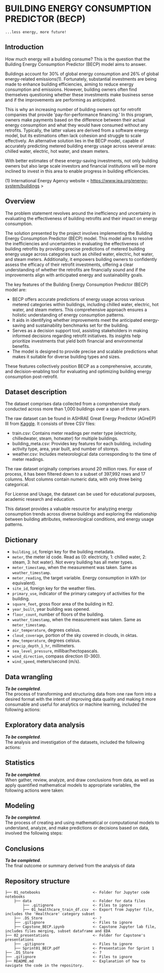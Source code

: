 # BUILDING ENERGY CONSUMPTION PREDICTOR (BECP)
    ...less energy, more future!
Introduction
----------------------
How much energy will a building consume? This is the question that the Building Energy Consumption Predictor (BECP) model aims to answer. 

Buildings account for 30% of global energy consumption and 26% of global energy-related emissions(1). Fortunately, substantial investments are being made to enhance building efficiencies, aiming to reduce energy consumption and emissions. However, building owners often find themselves questioning whether these investments make business sense and if the improvements are performing as anticipated.

This is why an increasing number of building owners opt for retrofit companies that provide 'pay-for-performance financing.' In this program, owners make payments based on the difference between their actual energy consumption and what they would have consumed without any retrofits. Typically, the latter values are derived from a software energy model, but its estimations often lack cohesion and struggle to scale effectively. An alternative solution lies in the BECP model, capable of accurately predicting metered building energy usage across several areas: chilled water, electric, hot water, and steam meters. 

With better estimates of these energy-saving investments, not only building owners but also large scale investors and financial institutions will be more inclined to invest in this area to enable progress in building efficiencies.


(1) International Energy Agency website < https://www.iea.org/energy-system/buildings >


Overview
----------------------
The problem statement revolves around the inefficiency and uncertainty in evaluating the effectiveness of building retrofits and their impact on energy consumption.

The solution presented by the project involves implementing the Building Energy Consumption Predictor (BECP) model. This model aims to resolve the inefficiencies and uncertainties in evaluating the effectiveness of building retrofits by providing precise predictions of metered building energy usage across categories such as chilled water, electric, hot water, and steam meters. Additionally, it empowers building owners to confidently assess the efficacy of their retrofit investments, offering a clear understanding of whether the retrofits are financially sound and if the improvements align with anticipated energy and sustainability goals.

The key features of the Building Energy Consumption Predictor (BECP) model are:

-	BECP offers accurate predictions of energy usage across various metered categories within buildings, including chilled water, electric, hot water, and steam meters. This comprehensive approach ensures a holistic understanding of energy consumption patterns.
-	It aids in identifying whether improvements meet the anticipated energy-saving and sustainability benchmarks set for the building.
-	Serves as a decision support tool, assisting stakeholders in making informed decisions regarding retrofit initiatives. Its insights help prioritize investments that yield both financial and environmental benefits.
-	The model is designed to provide precise and scalable predictions what makes it suitable for diverse building types and sizes.

These features collectively position BECP as a comprehensive, accurate, and decision-enabling tool for evaluating and optimizing building energy consumption post-retrofit.

Dataset description
----------------------

The dataset comprises data collected from a comprehensive study conducted across more than 1,000 buildings over a span of three years.

The raw dataset can be found in ASHRAE Great Energy Predictor (AGreEP) III from [Kaggle](https://www.kaggle.com/competitions/ashrae-energy-prediction/data). It consists of three CSV files:
-	train.csv: Contains meter readings per meter type (electricity, chilledwater, steam, hotwater) for multiple buildings.
-	building_meta.csv: Provides key features for each building, including activity type, area, year built, and number of storeys.
-	weather.csv: Includes meteorological data corresponding to the time of meter readings.

The raw dataset originally comprises around 20 million rows. For ease of process, it has been filtered down to a subset of 397,992 rows and 17 columns. Most columns contain numeric data, with only three being categorical.

For License and Usage, the dataset can be used for educational purposes, academic research and education.

This dataset provides a valuable resource for analyzing energy consumption trends across diverse buildings and exploring the relationship between building attributes, meteorological conditions, and energy usage patterns.

Dictionary
----------------------
- `building_id`, foreign key for the building metadata.
- `meter`, the  meter id code. Read as {0: electricity, 1: chilled water, 2: steam, 3: hot water}.  Not every building has all meter types.
- `meter_timestamp`, when the measurement was taken. Same as `weather_timestamp`.
- `meter_reading`, the target variable. Energy consumption in kWh (or equivalent).
- `site_id`, foreign key for the weather files.
- `primary_use`, indicator of the primary category of activities for the building.
- `square_feet`, gross floor area of the building in ft2.
- `year_built`, year building was opened.
- `floor_count`, number of floors of the building.
- `weather_timestamp`, when the measurement was taken. Same as `meter_timestamp`.
- `air_temperature`, degrees celsius.
- `cloud_coverage`, portion of the sky covered in clouds, in oktas.
- `dew_temperature`, degrees celsius.
- `precip_depth_1_hr`, millimeters.
- `sea_level_pressure`, millibar/hectopascals.
- `wind_direction`, compass direction (0-360).
- `wind_speed`, meters/second (m/s).

Data wrangling
----------------------
***To be completed***.\
The process of transforming and structuring data from one raw form into a desired format with the intent of improving data quality and making it more consumable and useful for analytics or machine learning, included the following actions:

Exploratory data analysis
----------------------
***To be completed***.\
The analysis and investigation of the datasets, included the following actions:

Statistics
----------------------
***To be completed***.\
When gather, review, analyze, and draw conclusions from data, as well as apply quantified mathematical models to appropriate variables, the following actions were taken:

Modeling
----------------------
***To be completed***.\
The process of creating and using mathematical or computational models to understand, analyze, and make predictions or decisions based on data, involved the following steps:

Conclusions
----------------------
***To be completed***.\
The final outcome or summary derived from the analysis of data

Repository structure
----------------------
    ├── 01_notebooks                        <- Folder for Jupyter code notebooks
        ├── data                            <- Folder for data files 
            ├── .gitignore                  <- Files to ignore
            ├── 01_healthcare_train_df.csv  <- Export from Jupyter file, includes the 'Healthcare' category subset
        ├── .DS_Store                       <- ?
        ├── .gitignore                      <- Files to ignore
        ├── Capstone_BECP.ipynb             <- Capstone Jupyter lab file, includes files merging, subset dataframe and EDA
    ├── 02_presentations                    <- Folder for Capstone's presentations
        ├── .gitignore                      <- Files to ignore
        ├── Sprint01_BECP.pdf               <- Presentation for Sprint 1     
    ├── .DS_Store                           <- ?
    ├── .gitignore                          <- Files to ignore
    ├── README.md                           <- Explanation of how to navigate the code in the repository.